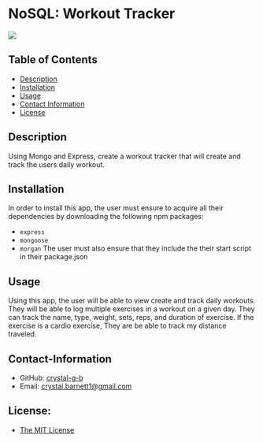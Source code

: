 # NoSQL: Workout Tracker

  <a href="https://img.shields.io/badge/License-MIT-brightgreen"><img src="https://img.shields.io/badge/License-MIT-brightgreen"></a>

  ## Table of Contents
  * [Description](#description)
  * [Installation](#installation)
  * [Usage](#usage)
  * [Contact Information](#contact-information)
  * [License](#license)
  
  
  ## Description
  Using Mongo and Express, create a workout tracker that will create and track the users daily workout.
  ## Installation
  In order to install this app, the user must ensure to acquire all their dependencies by downloading the following npm packages: 
  * `express` 
  * `mongoose` 
  * `morgan` 
  The user must also ensure that they include the their start script in their package.json

  ## Usage
  Using this app, the user will be able to view create and track daily workouts. They will be able to log multiple exercises in a workout on a given day. They can track the name, type, weight, sets, reps, and duration of exercise. If the exercise is a cardio exercise, They are be able to track my distance traveled.
 
  ## Contact-Information
  * GitHub: [crystal-g-b](https://github.com/crystal-g-b)
  * Email: crystal.barnett1@gmail.com

  ## License:
  * [The MIT License](https://opensource.org/license/MIT)
